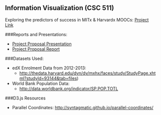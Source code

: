 ## Information Visualization (CSC 511)
Exploring the predictors of success in MITx & Harvardx MOOCs: [Project Link](http://clebeuf.github.io/MOOCs-InfoVis/)   

###Reports and Presentations:
* [Project Proposal Presentation](https://docs.google.com/presentation/d/1t6CxHb_9LPSXszPvpevPvpQYSgzg_WmRwl28jA1XsnI/edit?usp=sharing)
* [Project Proposal Report](https://docs.google.com/document/d/1QbfvcqlEY1ZNWBDN7t5vvYySChNt82JZ8VLoaAt4GjA/edit#)

###Datasets Used:

* edX Enrolment Data from 2012-2013:
  * http://thedata.harvard.edu/dvn/dv/mxhx/faces/study/StudyPage.xhtml?studyId=93144&tab=files)
* World Bank Population Data:
  * http://data.worldbank.org/indicator/SP.POP.TOTL

###D3.js Resources
* Parallel Coordinates: http://syntagmatic.github.io/parallel-coordinates/
